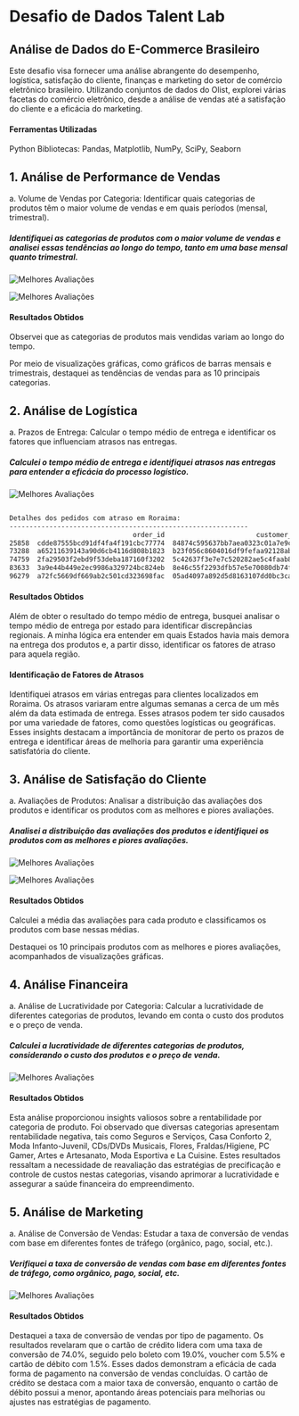 # Desafio de Dados Talent Lab

## Análise de Dados do E-Commerce Brasileiro 
Este desafio visa fornecer uma análise abrangente do desempenho, logística, satisfação do cliente, finanças e marketing do setor de comércio eletrônico brasileiro. Utilizando conjuntos de dados do Olist, explorei várias facetas do comércio eletrônico, desde a análise de vendas até a satisfação do cliente e a eficácia do marketing.

#### Ferramentas Utilizadas
Python
Bibliotecas: Pandas, Matplotlib, NumPy, SciPy, Seaborn

## 1. Análise de Performance de Vendas
a. Volume de Vendas por Categoria:  Identificar quais categorias de produtos têm o 
maior volume de vendas e em quais períodos (mensal, trimestral).

##### Identifiquei as categorias de produtos com o maior volume de vendas e analisei essas tendências ao longo do tempo, tanto em uma base mensal quanto trimestral.

![Melhores Avaliações](volumes_vendas.png)

![Melhores Avaliações](trimensal.png)

#### Resultados Obtidos
Observei que as categorias de produtos mais vendidas variam ao longo do tempo.

Por meio de visualizações gráficas, como gráficos de barras mensais e trimestrais, destaquei as tendências de vendas para as 10 principais categorias.

## 2. Análise de Logística
a. Prazos de Entrega: Calcular o tempo médio de entrega e identificar os fatores que 
influenciam atrasos nas entregas.

##### Calculei o tempo médio de entrega e identifiquei atrasos nas entregas para entender a eficácia do processo logístico.

![Melhores Avaliações](logistica.png)

````bash

Detalhes dos pedidos com atraso em Roraima:
------------------------------------------------------------
                               order_id                       customer_id  ... customer_city customer_state
25858  cdde87555bcd91df4fa4f191cbc77774  84874c595637bb7aea0323c01a7e9c92  ...     boa vista             RR
73288  a65211639143a90d6cb4116d808b1823  b23f056c8604016df9fefaa92128ab42  ...     boa vista             RR
74759  2fa29503f2ebd9f53deba187160f3202  5c42637f3e7e7c520282ae5c4faab832  ...     boa vista             RR
83633  3a9e44b449e2ec9986a329724bc824eb  8e46c55f2293dfb57e5e70080db74fe9  ...     boa vista             RR
96279  a72fc5669df669ab2c501cd323698fac  05ad4097a892d5d8163107dd0bc3ca2d  ...     boa vista             RR

````

#### Resultados Obtidos
Além de obter o resultado do tempo médio de entrega, busquei analisar o tempo médio de entrega por estado para identificar discrepâncias regionais. A minha lógica era entender em quais Estados havia mais demora na entrega dos produtos e, a partir disso, identificar os fatores de atraso para aquela região. 


#### Identificação de Fatores de Atrasos
Identifiquei atrasos em várias entregas para clientes localizados em Roraima. Os atrasos variaram entre algumas semanas a cerca de um mês além da data estimada de entrega. Esses atrasos podem ter sido causados por uma variedade de fatores, como questões logísticas ou geográficas. Esses insights destacam a importância de monitorar de perto os prazos de entrega e identificar áreas de melhoria para garantir uma experiência satisfatória do cliente.

## 3. Análise de Satisfação do Cliente
a. Avaliações de Produtos: Analisar a distribuição das avaliações dos produtos e 
identificar os produtos com as melhores e piores avaliações.

##### Analisei a distribuição das avaliações dos produtos e identifiquei os produtos com as melhores e piores avaliações.

![Melhores Avaliações](melhoresavaliacoes.png)

![Melhores Avaliações](pioresavaliacoes.png)

#### Resultados Obtidos
Calculei  a média das avaliações para cada produto e classificamos os produtos com base nessas médias.

Destaquei os 10 principais produtos com as melhores e piores avaliações, acompanhados de visualizações gráficas.

## 4. Análise Financeira
a. Análise de Lucratividade por Categoria: Calcular a lucratividade de diferentes 
categorias de produtos, levando em conta o custo dos produtos e o preço de venda.

##### Calculei a lucratividade de diferentes categorias de produtos, considerando o custo dos produtos e o preço de venda.

![Melhores Avaliações](lucratividade.png)


#### Resultados Obtidos
Esta análise proporcionou insights valiosos sobre a rentabilidade por categoria de produto. Foi observado que diversas categorias apresentam rentabilidade negativa, tais como Seguros e Serviços, Casa Conforto 2, Moda Infanto-Juvenil, CDs/DVDs Musicais, Flores, Fraldas/Higiene, PC Gamer, Artes e Artesanato, Moda Esportiva e La Cuisine. Estes resultados ressaltam a necessidade de reavaliação das estratégias de precificação e controle de custos nestas categorias, visando aprimorar a lucratividade e assegurar a saúde financeira do empreendimento. 

## 5. Análise de Marketing
a. Análise de Conversão de Vendas: Estudar a taxa de conversão de vendas com base 
em diferentes fontes de tráfego (orgânico, pago, social, etc.).

##### Verifiquei a taxa de conversão de vendas com base em diferentes fontes de tráfego, como orgânico, pago, social, etc.

![Melhores Avaliações](pagamentos.png)

#### Resultados Obtidos
Destaquei a taxa de conversão de vendas por tipo de pagamento. Os resultados revelaram que o cartão de crédito lidera com uma taxa de conversão de 74.0%, seguido pelo boleto com 19.0%, voucher com 5.5% e cartão de débito com 1.5%. Esses dados demonstram a eficácia de cada forma de pagamento na conversão de vendas concluídas. O cartão de crédito se destaca com a maior taxa de conversão, enquanto o cartão de débito possui a menor, apontando áreas potenciais para melhorias ou ajustes nas estratégias de pagamento.





